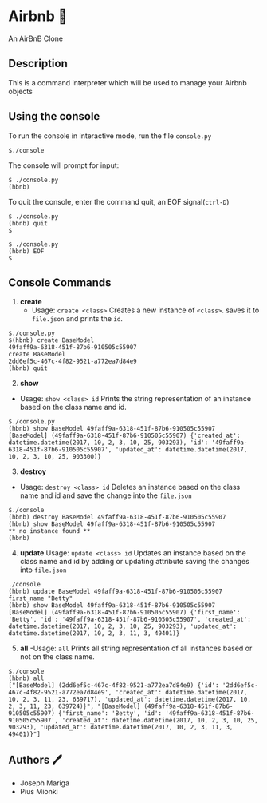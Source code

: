 # Airbnb :hotel:
An AirBnB Clone

## Description
This is a command interpreter which will be used to manage your Airbnb objects
## Using the console
To run the console in interactive mode, run the file `console.py`
```
$./console
```
The console will prompt for input:
```
$ ./console.py
(hbnb)
```
To quit the console, enter the command quit, an EOF signal(`ctrl-D`)
```
$ ./console.py
(hbnb) quit
$
```
```
$ ./console.py
(hbnb) EOF
$
```
## Console Commands
1. **create**
    - Usage: `create <class>`
Creates a new instance of `<class>`. saves it to `file.json` and prints the `id`.
```
$./console.py
$(hbnb) create BaseModel
49faff9a-6318-451f-87b6-910505c55907
create BaseModel
2dd6ef5c-467c-4f82-9521-a772ea7d84e9
(hbnb) quit
```
2. **show**
  - Usage: `show <class> id`
Prints the string representation of an instance based on the class name and id.
```
$./console.py
(hbnb) show BaseModel 49faff9a-6318-451f-87b6-910505c55907
[BaseModel] (49faff9a-6318-451f-87b6-910505c55907) {'created_at': datetime.datetime(2017, 10, 2, 3, 10, 25, 903293), 'id': '49faff9a-6318-451f-87b6-910505c55907', 'updated_at': datetime.datetime(2017, 10, 2, 3, 10, 25, 903300)}
```
3. **destroy**
  - Usage: `destroy <class> id`
Deletes an instance based on the class name and id and save the change into the `file.json`
```
$./console
(hbnb) destroy BaseModel 49faff9a-6318-451f-87b6-910505c55907
(hbnb) show BaseModel 49faff9a-6318-451f-87b6-910505c55907
** no instance found **
(hbnb) 
```
4. **update**
  Usage: `update <class> id`
Updates an instance based on the class name and id by adding or updating attribute saving the changes into `file.json`
```
./console
(hbnb) update BaseModel 49faff9a-6318-451f-87b6-910505c55907 first_name "Betty"
(hbnb) show BaseModel 49faff9a-6318-451f-87b6-910505c55907
[BaseModel] (49faff9a-6318-451f-87b6-910505c55907) {'first_name': 'Betty', 'id': '49faff9a-6318-451f-87b6-910505c55907', 'created_at': datetime.datetime(2017, 10, 2, 3, 10, 25, 903293), 'updated_at': datetime.datetime(2017, 10, 2, 3, 11, 3, 49401)}
```
5. **all**
  -Usage: `all`
Prints all string representation of all instances based or not on the class name.
```
$./console
(hbnb) all
["[BaseModel] (2dd6ef5c-467c-4f82-9521-a772ea7d84e9) {'id': '2dd6ef5c-467c-4f82-9521-a772ea7d84e9', 'created_at': datetime.datetime(2017, 10, 2, 3, 11, 23, 639717), 'updated_at': datetime.datetime(2017, 10, 2, 3, 11, 23, 639724)}", "[BaseModel] (49faff9a-6318-451f-87b6-910505c55907) {'first_name': 'Betty', 'id': '49faff9a-6318-451f-87b6-910505c55907', 'created_at': datetime.datetime(2017, 10, 2, 3, 10, 25, 903293), 'updated_at': datetime.datetime(2017, 10, 2, 3, 11, 3, 49401)}"]
```
## Authors :pen:
- Joseph Mariga
- Pius Mionki
